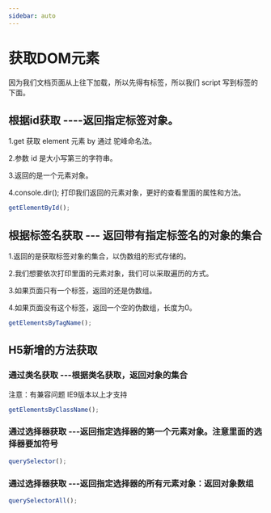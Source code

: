 ```yaml
---
sidebar: auto
---
```




# 获取DOM元素
因为我们文档页面从上往下加载，所以先得有标签，所以我们 script 写到标签的下面。

## 根据id获取 ----返回指定标签对象。
1.get 获取 element 元素 by 通过 驼峰命名法。


2.参数 id 是大小写第三的字符串。



3.返回的是一个元素对象。



4.console.dir(); 打印我们返回的元素对象，更好的查看里面的属性和方法。



``` javaScript
getElementById();   
```



## 根据标签名获取  --- 返回带有指定标签名的对象的集合

1.返回的是获取标签对象的集合，以伪数组的形式存储的。



2.我们想要依次打印里面的元素对象，我们可以采取遍历的方式。



3.如果页面只有一个标签，返回的还是伪数组。



4.如果页面没有这个标签，返回一个空的伪数组，长度为0。



``` javaScript
getElementsByTagName();
```
## H5新增的方法获取
### 通过类名获取 ---根据类名获取，返回对象的集合
注意：有兼容问题 IE9版本以上才支持
``` javaScript
getElementsByClassName();
```
### 通过选择器获取 ---返回指定选择器的第一个元素对象。注意里面的选择器要加符号
``` javaScript
querySelector();
```
### 通过选择器获取 ---返回指定选择器的所有元素对象：返回对象数组
``` javaScript
querySelectorAll();
```